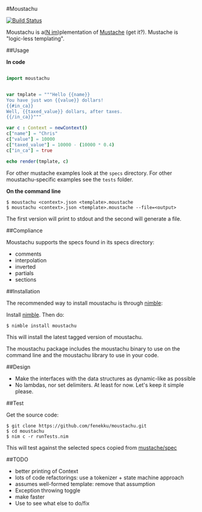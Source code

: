 #Moustachu

[![Build Status](https://circleci.com/gh/fenekku/moustachu/tree/master.png?style=shield&circle-token=d918d8055e112fb5661e85eba92691e39d1d4d12)](https://circleci.com/gh/fenekku/moustachu)

Moustachu is a([N im](https://github.com/Araq/Nim))plementation of [Mustache](https://github.com/mustache/mustache) (get it?). Mustache is "logic-less templating".

##Usage

**In code**

```nim

import moustachu


var tmplate = """Hello {{name}}
You have just won {{value}} dollars!
{{#in_ca}}
Well, {{taxed_value}} dollars, after taxes.
{{/in_ca}}"""

var c : Context = newContext()
c["name"] = "Chris"
c["value"] = 10000
c["taxed_value"] = 10000 - (10000 * 0.4)
c["in_ca"] = true

echo render(tmplate, c)
```

For other mustache examples look at the `specs` directory. For other moustachu-specific examples see the `tests` folder.

**On the command line**

```
$ moustachu <context>.json <template>.moustache
$ moustachu <context>.json <template>.moustache --file=<output>
```

The first version will print to stdout and the second will generate a file.

##Compliance

Moustachu supports the specs found in its specs directory:

- comments
- interpolation
- inverted
- partials
- sections

##Installation

The recommended way to install moustachu is through [nimble](https://github.com/nim-lang/nimble):

Install [nimble](https://github.com/nim-lang/nimble). Then do:

    $ nimble install moustachu

This will install the latest tagged version of moustachu.

The moustachu package includes the moustachu binary to use on the command line and the moustachu library to use in your code.

##Design

- Make the interfaces with the data structures as dynamic-like as possible
- No lambdas, nor set delimiters. At least for now. Let's keep it simple please.

##Test

Get the source code:

	$ git clone https://github.com/fenekku/moustachu.git
    $ cd moustachu
    $ nim c -r runTests.nim

This will test against the selected specs copied from [mustache/spec](https://github.com/mustache/spec)

##TODO

- better printing of Context
- lots of code refactorings: use a tokenizer + state machine approach
- assumes well-formed template: remove that assumption
- Exception throwing toggle
- make faster
- Use to see what else to do/fix
